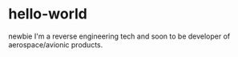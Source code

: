# hello-world
newbie
I'm a reverse engineering tech and soon to be developer of aerospace/avionic products.
